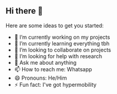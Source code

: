 ## Hi there 👋


<!--**penguinz007/penguinz007** is a ✨ _special_ ✨ repository because its `README.md` (this file) appears on your GitHub profile.-->

Here are some ideas to get you started:

- 🔭 I’m currently working on my projects
- 🌱 I’m currently learning everything tbh
- 👯 I’m looking to collaborate on projects
- 🤔 I’m looking for help with research
- 💬 Ask me about anything
- 📫 How to reach me: Whatsapp
- 😄 Pronouns: He/Him
- ⚡ Fun fact: I've got hypermobility

